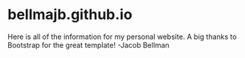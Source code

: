 # bellmajb.github.io
Here is all of the information for my personal website. A big thanks to Bootstrap for the great template!
-Jacob Bellman

